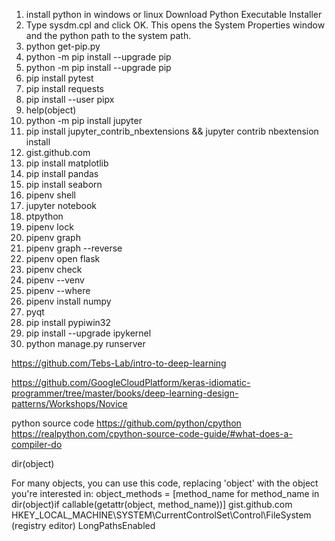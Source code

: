 1. install python in windows or linux
   Download Python Executable Installer
2. Type sysdm.cpl and click OK. This opens the System Properties window and the python path to the system path.
3. python get-pip.py
4. python -m pip install --upgrade pip
5. python -m pip install --upgrade pip
6. pip install pytest
7. pip install requests
8. pip install --user pipx
9. help(object)
10. python -m pip install jupyter
11. pip install jupyter_contrib_nbextensions && jupyter contrib nbextension install
12. gist.github.com
14. pip install matplotlib
15. pip install pandas
16. pip install seaborn
17. pipenv shell
18. jupyter notebook
19. ptpython
20. pipenv lock
21. pipenv graph
22. pipenv graph --reverse
23. pipenv open flask
24. pipenv check
25. pipenv --venv
26. pipenv --where
27. pipenv install numpy
28. pyqt 
29. pip install pypiwin32
30. pip install --upgrade ipykernel
31. python manage.py runserver


https://github.com/Tebs-Lab/intro-to-deep-learning


https://github.com/GoogleCloudPlatform/keras-idiomatic-programmer/tree/master/books/deep-learning-design-patterns/Workshops/Novice

python source code
https://github.com/python/cpython
https://realpython.com/cpython-source-code-guide/#what-does-a-compiler-do



dir(object)

For many objects, you can use this code, replacing 'object' with the object you're interested in: object_methods = [method_name for method_name in dir(object)if callable(getattr(object, method_name))]
gist.github.com
HKEY_LOCAL_MACHINE\SYSTEM\CurrentControlSet\Control\FileSystem (registry editor) LongPathsEnabled
